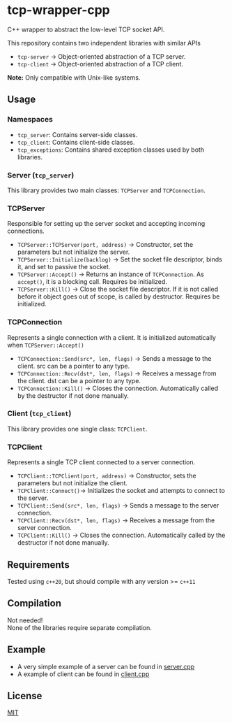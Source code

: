 # tcp-wrapper-cpp
C++ wrapper to abstract the low-level TCP socket API.

This repository contains two independent libraries with similar APIs
- `tcp-server` -> Object-oriented abstraction of a TCP server.
- `tcp-client` -> Object-oriented abstraction of a TCP client.

**Note:** Only compatible with Unix-like systems.

## Usage
### Namespaces
- `tcp_server`: Contains server-side classes.
- `tcp_client`: Contains client-side classes.
- `tcp_exceptions`: Contains shared exception classes used by both libraries.

### Server (`tcp_server`)
This library provides two main classes: `TCPServer` and `TCPConnection`.

### TCPServer
Responsible for setting up the server socket and accepting incoming connections.
- `TCPServer::TCPServer(port, address)` -> Constructor, set the parameters but not initialize the server.
- `TCPServer::Initialize(backlog)` -> Set the socket file descriptor, binds it, and set to passive the socket.
- `TCPServer::Accept()` -> Returns an instance of `TCPConnection`. As `accept()`, it is a blocking call. Requires be initialized.
- `TCPServer::Kill()` -> Close the socket file descriptor. If it is not called before it object goes out of scope, is called by destructor. Requires be initialized.

### TCPConnection
Represents a single connection with a client. It is initialized automatically when `TCPServer::Accept()`
- `TCPConnection::Send(src*, len, flags)` -> Sends a message to the client. src can be a pointer to any type.
- `TCPConnection::Recv(dst*, len, flags)` -> Receives a message from the client. dst can be a pointer to any type.
- `TCPConnection::Kill()` -> Closes the connection. Automatically called by the destructor if not done manually.

### Client (`tcp_client`)
This library provides one single class: `TCPClient`.
### TCPClient
Represents a single TCP client connected to a server connection.
- `TCPClient::TCPClient(port, address)` -> Constructor, sets the parameters but not initialize the client. 
- `TCPClient::Connect()`->  Initializes the socket and attempts to connect to the server.
- `TCPClient::Send(src*, len, flags)` -> Sends a message to the server connection.
- `TCPClient::Recv(dst*, len, flags)` -> Receives a message from the server connection.
- `TCPClient::Kill()` -> Closes the connection. Automatically called by the destructor if not done manually.

## Requirements
Tested using `c++20`, but should compile with any version >= `c++11`

## Compilation
Not needed!  
None of the libraries require separate compilation.

## Example
- A very simple example of a server can be found in [server.cpp](example/server.cpp)
- A example of client can be found in [client.cpp](example/client.cpp)

## License
[MIT](LICENSE)